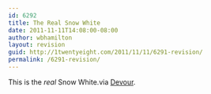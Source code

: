 ```yaml
---
id: 6292
title: The Real Snow White
date: 2011-11-11T14:08:00-08:00
author: wbhamilton
layout: revision
guid: http://1twentyeight.com/2011/11/11/6291-revision/
permalink: /6291-revision/
---
```

This is the _real_ Snow White.via <a href="http://devour.com/video/snow-white-and-the-huntsman-trailer/" title="" target="">Devour</a>.